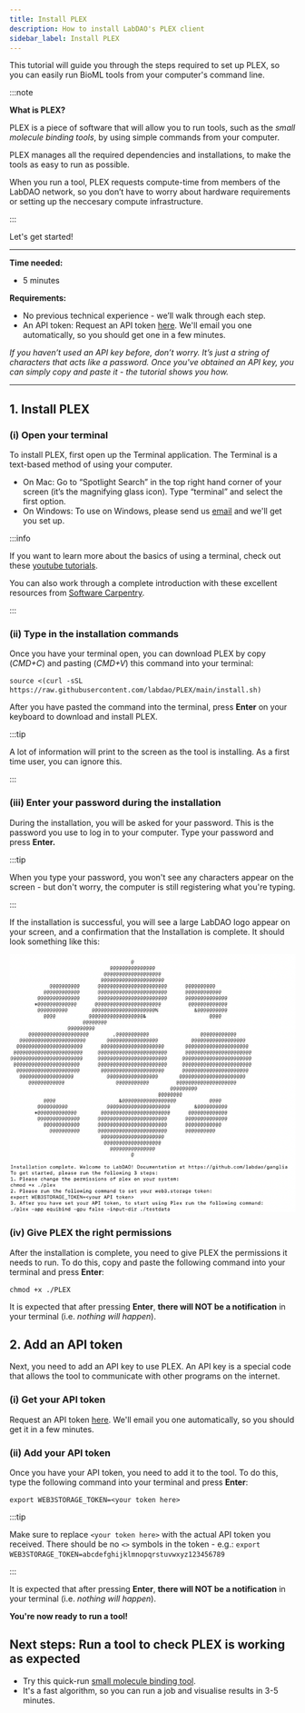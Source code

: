 ```yaml
---
title: Install PLEX
description: How to install LabDAO's PLEX client
sidebar_label: Install PLEX
---
```



This tutorial will guide you through the steps required to set up PLEX, so you can easily run BioML tools from your computer's command line.

:::note

**What is PLEX?**

PLEX is a piece of software that will allow you to run tools, such as the *small molecule binding tools*, by using simple commands from your computer. 

PLEX manages all the required dependencies and installations, to make the tools as easy to run as possible. 

When you run a tool, PLEX requests compute-time from members of the LabDAO network, so you don’t have to worry about hardware requirements or setting up the neccesary compute infrastructure.

:::

Let's get started!

---

**Time needed:**
- 5 minutes

**Requirements:**

- No previous technical experience - we’ll walk through each step.
- An API token: Request an API token [here](https://whe68a12b61.typeform.com/to/PpbO2HYf). We'll email you one automatically, so you should get one in a few minutes. 

*If you haven’t used an API key before, don’t worry. It’s just a string of characters that acts like a password. Once you've obtained an API key, you can simply copy and paste it - the tutorial shows you how.*

---

## 1. Install PLEX

### (i) Open your terminal
To install PLEX, first open up the Terminal application. The Terminal is a text-based method of using your computer.

- On Mac: Go to “Spotlight Search” in the top right hand corner of your screen (it’s the magnifying glass icon). Type “terminal” and select the first option.
- On Windows: To use on Windows, please send us [email](mailto:stewards@labdao.com) and we'll get you set up.

:::info

If you want to learn more about the basics of using a terminal, check out these [youtube tutorials](https://youtu.be/aKRYQsKR46I?t=36). 

You can also work through a complete introduction with these excellent resources from [Software Carpentry](https://swcarpentry.github.io/shell-novice/01-intro/index.html).

:::


### (ii) Type in the installation commands
Once you have your terminal open, you can download PLEX by copy (*CMD+C*) and pasting (*CMD+V*) this command into your terminal:

```
source <(curl -sSL https://raw.githubusercontent.com/labdao/PLEX/main/install.sh)
```

After you have pasted the command into the terminal, press **Enter** on your keyboard to download and install PLEX. 

:::tip

A lot of information will print to the screen as the tool is installing. As a first time user, you can ignore this.

:::

### (iii) Enter your password during the installation
During the installation, you will be asked for your password. This is the password you use to log in to your computer. Type your password and press **Enter.**

:::tip

When you type your password, you won't see any characters appear on the screen - but don't worry, the computer is still registering what you're typing.

:::

If the installation is successful, you will see a large LabDAO logo appear on your screen, and a confirmation that the Installation is complete. It should look something like this:

![successfulinstallation](InstallationTutorial_Screenshot_of_successful_install_with_LabDAO_logo.png)

### (iv) Give PLEX the right permissions
After the installation is complete, you need to give PLEX the permissions it needs to run. To do this, copy and paste the following command into your terminal and press **Enter**:

```
chmod +x ./PLEX
```

It is expected that after pressing **Enter**, **there will NOT be a notification** in your terminal (i.e. *nothing will happen*).

## 2. Add an API token
Next, you need to add an API key to use PLEX. An API key is a special code that allows the tool to communicate with other programs on the internet.

### (i) Get your API token
Request an API token [here](https://whe68a12b61.typeform.com/to/PpbO2HYf). We'll email you one automatically, so you should get it in a few minutes.

### (ii) Add your API token
Once you have your API token, you need to add it to the tool. To do this, type the following command into your terminal and press **Enter**:

```
export WEB3STORAGE_TOKEN=<your token here>
```

:::tip

Make sure to replace ```<your token here>``` with the actual API token you received. There should be no ```<>``` symbols in the token - e.g.: ```export WEB3STORAGE_TOKEN=abcdefghijklmnopqrstuvwxyz123456789```

:::

It is expected that after pressing **Enter**, **there will NOT be a notification** in your terminal (i.e. *nothing will happen*).

**You're now ready to run a tool!**

## Next steps: Run a tool to check PLEX is working as expected

* Try this quick-run [small molecule binding tool](https://docs.labdao.xyz/small-molecule-binding/run_an_example). 
* It's a fast algorithm, so you can run a job and visualise results in 3-5 minutes.

